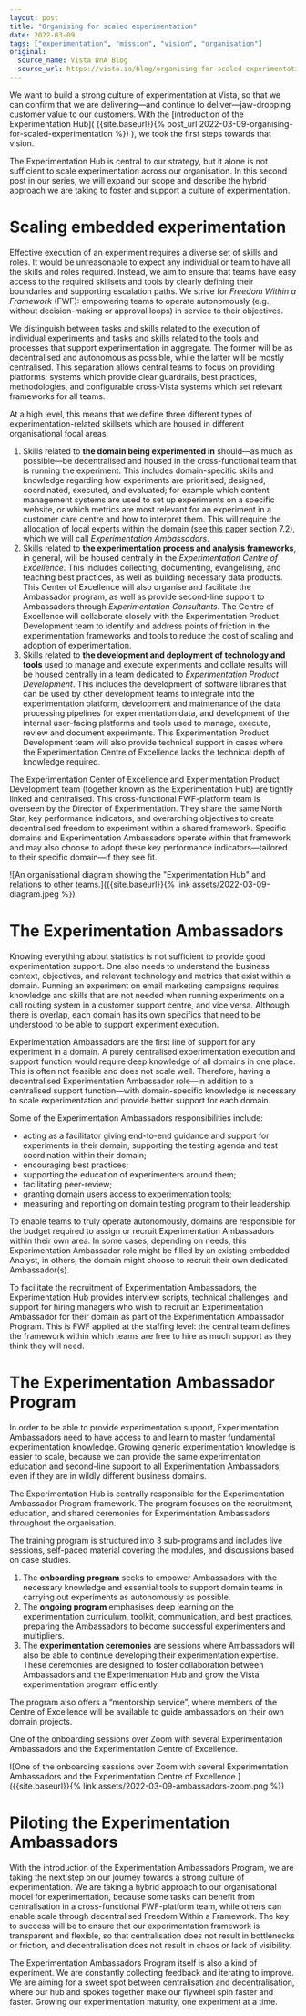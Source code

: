 ```yaml
---
layout: post
title: "Organising for scaled experimentation"
date: 2022-03-09
tags: ["experimentation", "mission", "vision", "organisation"]
original:
  source_name: Vista DnA Blog
  source_url: https://vista.io/blog/organising-for-scaled-experimentation
---
```


We want to build a strong culture of experimentation at Vista, so that we can confirm that we are delivering—and continue to deliver—jaw-dropping customer value to our customers. With the [introduction of the Experimentation Hub]( {{site.baseurl}}{% post_url 2022-03-09-organising-for-scaled-experimentation %}) ), we took the first steps towards that vision.

The Experimentation Hub is central to our strategy, but it alone is not sufficient to scale experimentation across our organisation. In this second post in our series, we will expand our scope and describe the hybrid approach we are taking to foster and support a culture of experimentation.

# Scaling embedded experimentation

Effective execution of an experiment requires a diverse set of skills and roles. It would be unreasonable to expect any individual or team to have all the skills and roles required. Instead, we aim to ensure that teams have easy access to the required skillsets and tools by clearly defining their boundaries and supporting escalation paths. We strive for *Freedom Within a Framework* (FWF): empowering teams to operate autonomously (e.g., without decision-making or approval loops) in service to their objectives.

We distinguish between tasks and skills related to the execution of individual experiments and tasks and skills related to the tools and processes that support experimentation in aggregate. The former will be as decentralised and autonomous as possible, while the latter will be mostly centralised. This separation allows central teams to focus on providing platforms; systems which provide clear guardrails, best practices, methodologies, and configurable cross-Vista systems which set relevant frameworks for all teams.

At a high level, this means that we define three different types of experimentation-related skillsets which are housed in different organisational focal areas.

1. Skills related to **the domain being experimented in** should—as much as possible—be decentralised and housed in the cross-functional team that is running the experiment. This includes domain-specific skills and knowledge regarding how experiments are prioritised, designed, coordinated, executed, and evaluated; for example which content management systems are used to set up experiments on a specific website, or which metrics are most relevant for an experiment in a customer care centre and how to interpret them. This will require the allocation of local experts within the domain (see [this paper](https://exp-platform.com/Documents/2019-FirstPracticalOnlineControlledExperimentsSummit_SIGKDDExplorations.pdf) section 7.2), which we will call *Experimentation Ambassadors*.
2. Skills related to **the experimentation process and analysis frameworks**, in general, will be housed centrally in the *Experimentation Centre of Excellence*. This includes collecting, documenting, evangelising, and teaching best practices, as well as building necessary data products. This Center of Excellence will also organise and facilitate the Ambassador program, as well as provide second-line support to Ambassadors through *Experimentation Consultants*. The Centre of Excellence will collaborate closely with the Experimentation Product Development team to identify and address points of friction in the experimentation frameworks and tools to reduce the cost of scaling and adoption of experimentation.
3. Skills related to **the development and deployment of technology and tools** used to manage and execute experiments and collate results will be housed centrally in a team dedicated to *Experimentation Product Development*. This includes the development of software libraries that can be used by other development teams to integrate into the experimentation platform, development and maintenance of the data processing pipelines for experimentation data, and development of the internal user-facing platforms and tools used to manage, execute, review and document experiments. This Experimentation Product Development team will also provide technical support in cases where the Experimentation Centre of Excellence lacks the technical depth of knowledge required.

The Experimentation Center of Excellence and Experimentation Product Development team (together known as the Experimentation Hub) are tightly linked and centralised. This cross-functional FWF-platform team is overseen by the Director of Experimentation. They share the same North Star, key performance indicators, and overarching objectives to create decentralised freedom to experiment within a shared framework. Specific domains and Experimentation Ambassadors operate within that framework and may also choose to adopt these key performance indicators—tailored to their specific domain—if they see fit.

![An organisational diagram showing the "Experimentation Hub" and relations to other teams.]({{site.baseurl}}{% link assets/2022-03-09-diagram.jpeg %})

# The Experimentation Ambassadors

Knowing everything about statistics is not sufficient to provide good experimentation support. One also needs to understand the business context, objectives, and relevant technology and metrics that exist within a domain. Running an experiment on email marketing campaigns requires knowledge and skills that are not needed when running experiments on a call routing system in a customer support centre, and vice versa. Although there is overlap, each domain has its own specifics that need to be understood to be able to support experiment execution.

Experimentation Ambassadors are the first line of support for any experiment in a domain. A purely centralised experimentation execution and support function would require deep knowledge of all domains in one place. This is often not feasible and does not scale well. Therefore, having a decentralised Experimentation Ambassador role—in addition to a centralised support function—with domain-specific knowledge is necessary to scale experimentation and provide better support for each domain.

Some of the Experimentation Ambassadors responsibilities include:

- acting as a facilitator giving end-to-end guidance and support for experiments in their domain;
supporting the testing agenda and test coordination within their domain;
- encouraging best practices;
- supporting the education of experimenters around them;
- facilitating peer-review;
- granting domain users access to experimentation tools;
- measuring and reporting on domain testing program to their leadership.

To enable teams to truly operate autonomously, domains are responsible for the budget required to assign or recruit Experimentation Ambassadors within their own area. In some cases, depending on needs, this Experimentation Ambassador role might be filled by an existing embedded Analyst, in others, the domain might choose to recruit their own dedicated Ambassador(s).

To facilitate the recruitment of Experimentation Ambassadors, the Experimentation Hub provides interview scripts, technical challenges, and support for hiring managers who wish to recruit an Experimentation Ambassador for their domain as part of the Experimentation Ambassador Program. This is FWF applied at the staffing level: the central team defines the framework within which teams are free to hire as much support as they think they will need.

# The Experimentation Ambassador Program

In order to be able to provide experimentation support, Experimentation Ambassadors need to have access to and learn to master fundamental experimentation knowledge. Growing generic experimentation knowledge is easier to scale, because we can provide the same experimentation education and second-line support to all Experimentation Ambassadors, even if they are in wildly different business domains.

The Experimentation Hub is centrally responsible for the Experimentation Ambassador Program framework. The program focuses on the recruitment, education, and shared ceremonies for Experimentation Ambassadors throughout the organisation.

The training program is structured into 3 sub-programs and includes live sessions, self-paced material covering the modules, and discussions based on case studies. 

1. The **onboarding program** seeks to empower Ambassadors with the necessary knowledge and essential tools to support domain teams in carrying out experiments as autonomously as possible.
2. The **ongoing program** emphasises deep learning on the experimentation curriculum, toolkit, communication, and best practices, preparing the Ambassadors to become successful experimenters and multipliers.
3. The **experimentation ceremonies** are sessions where Ambassadors will also be able to continue developing their experimentation expertise.  These ceremonies are designed to foster collaboration between Ambassadors and the Experimentation Hub and grow the Vista experimentation program efficiently.

The program also offers a “mentorship service”, where members of the Centre of Excellence will be available to guide ambassadors on their own domain projects.

One of the onboarding sessions over Zoom with several Experimentation Ambassadors and the Experimentation Centre of Excellence.

![One of the onboarding sessions over Zoom with several Experimentation Ambassadors and the Experimentation Centre of Excellence.]({{site.baseurl}}{% link assets/2022-03-09-ambassadors-zoom.png %})

# Piloting the Experimentation Ambassadors

With the introduction of the Experimentation Ambassadors Program, we are taking the next step on our journey towards a strong culture of experimentation. We are taking a hybrid approach to our organisational model for experimentation, because some tasks can benefit from centralisation in a cross-functional FWF-platform team, while others can enable scale through decentralised Freedom Within a Framework. The key to success will be to ensure that our experimentation framework is transparent and flexible, so that centralisation does not result in bottlenecks or friction, and decentralisation does not result in chaos or lack of visibility.

The Experimentation Ambassadors Program itself is also a kind of experiment. We are constantly collecting feedback and iterating to improve. We are aiming for a sweet spot between centralisation and decentralisation, where our hub and spokes together make our flywheel spin faster and faster. Growing our experimentation maturity, one experiment at a time.
